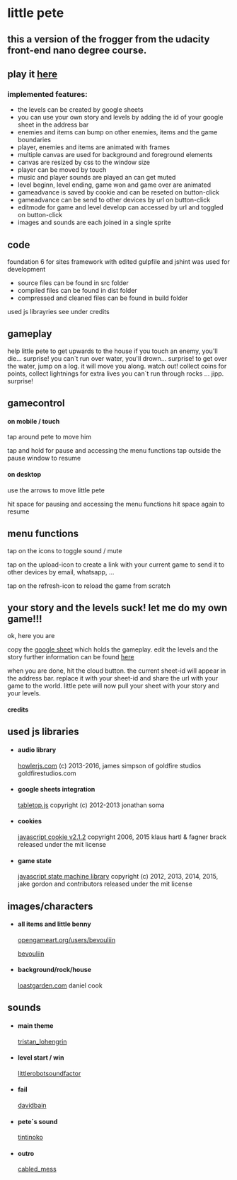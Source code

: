 # little pete
## this a version of the frogger from the  udacity front-end nano degree course.

## play it [here](https://flomair.github.io/little_pete/)

### implemented features:
- the levels can be created by google sheets
- you can use your own story and levels by adding the id of your google sheet in the address  bar
- enemies and items can bump on other enemies, items and the game boundaries
- player, enemies and items are animated with frames
- multiple canvas are used for background and foreground elements
- canvas are resized by css to the window size
- player can be moved by touch
- music and player sounds are played an can get muted
- level beginn, level ending, game won and game over are animated
- gameadvance is saved by cookie and can be reseted on button-click
- gameadvance can be send to other devices by url on button-click
- editmode for game and level develop can accessed by url and toggled on button-click
- images and sounds are each joined in a single sprite

## code
foundation 6 for sites framework with edited gulpfile and jshint was used for development
- source files can be found in src folder
- compiled files can be found in dist folder
- compressed and cleaned files can be found in build folder

used js librayries see under credits



## gameplay

help little pete to get upwards to the house
if you touch an enemy, you'll die… surprise!
you can´t run over water, you'll drown… surprise!
to get over the water, jump on a log. it will move you along. watch out!
collect coins for points, collect lightnings for extra lives
you can´t run through rocks ... jipp. surprise!

## gamecontrol

#### on mobile / touch

tap around pete to move him

tap and hold for pause and accessing the menu functions
tap outside the pause window to resume


#### on desktop

use the arrows to move little pete

hit space for pausing and accessing the menu functions
hit space again to resume


## menu functions

tap on the icons to toggle sound / mute

tap on the upload-icon to create a link with your current game to send it to other devices by email, whatsapp, ...

tap on the refresh-icon to reload the game from scratch


## your story and the levels suck! let me do my own game!!!

ok, here you are

copy the [google sheet](https://docs.google.com/spreadsheets/d/1EV4ibIqoFD6OC5LvyPp5-TvpXGSKZyCJ4YwYzdD67Qw) which holds the gameplay.
edit the levels and the story
further information can be found [here](https://github.com/flomair/little_pete/blob/master/howto/create_your_own_levels.pdf)

when you are done, hit the cloud button. the current sheet-id will appear in the address  bar. replace it with your sheet-id and share the url with your game to the world. little pete will now pull your sheet with your story and your levels.


#### credits


## used js libraries

*   #### audio library

    [howlerjs.com](http://howlerjs.com)
    (c) 2013-2016, james simpson of goldfire studios
    goldfirestudios.com

*   #### google sheets integration

    [tabletop.js](https://github.com/jsoma/tabletop)
    copyright (c) 2012-2013 jonathan soma

*   #### cookies

    [javascript cookie v2.1.2](https://github.com/js-cookie/js-cookie)
    copyright 2006, 2015 klaus hartl & fagner brack
    released under the mit license

*   #### game state

    [javascript state machine library](https://github.com/jakesgordon/javascript-state-machine)
    copyright (c) 2012, 2013, 2014, 2015, jake gordon and contributors
    released under the mit license

## images/characters

*   #### all items and little benny

    [opengameart.org/users/bevouliin](opengameart.org/users/bevouliin)

    [bevouliin](http://bevouliin.com)

*   #### background/rock/house

    [loastgarden.com](http://www.lostgarden.com/2007/05/dancs-miraculously-flexible-game.html)
    daniel cook

## sounds

*   #### main theme

    [tristan_lohengrin](https://www.freesound.org/people/tristan_lohengrin/sounds/273539/)

*   #### level start / win

    [littlerobotsoundfactor](https://www.freesound.org/people/littlerobotsoundfactory/sounds/270333/)

*   #### fail

    [davidbain](https://www.freesound.org/people/davidbain/sounds/135831/)

*   #### pete´s sound

    [tintinoko](https://www.freesound.org/people/tintinoko/sounds/277291/)

*   #### outro

    [cabled_mess](https://www.freesound.org/people/cabled_mess/sounds/335361/)